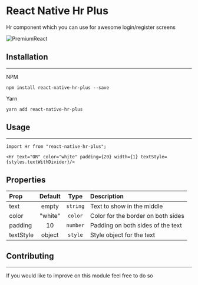 # React Native Hr Plus

Hr component which you can use for awesome login/register screens

![PremiumReact](https://i.imgur.com/Wx054hF.png)

## Installation
----
NPM
```
npm install react-native-hr-plus --save
```

Yarn
```
yarn add react-native-hr-plus
```

## Usage
-----
```
import Hr from "react-native-hr-plus";

<Hr text="OR" color="white" padding={20} width={1} textStyle={styles.textWithDivider}/>
```

## Properties

| Prop  | Default  | Type | Description |
| :------------ |:---------------:| :---------------:| :-----|
| text | empty | `string` | Text to show in the middle |
| color | "white" | `color` | Color for the border on both sides |
| padding | 10 | `number` | Padding on both sides of the text |
| textStyle | object | `style` | Style object for the text |

## Contributing
------------

If you would like to improve on this module feel free to do so
